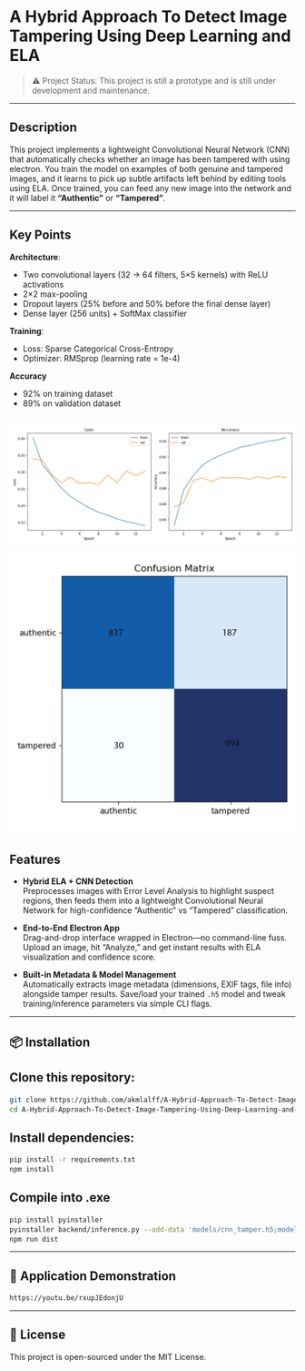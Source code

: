 # A Hybrid Approach To Detect Image Tampering Using Deep Learning and ELA

>⚠️ Project Status: This project is still a prototype and is still under development and maintenance.

---

## Description

This project implements a lightweight Convolutional Neural Network (CNN) that automatically checks whether an image has been tampered with using electron. You train the model on examples of both genuine and tampered images, and it learns to pick up subtle artifacts left behind by editing tools using ELA. Once trained, you can feed any new image into the network and it will label it **“Authentic”** or **“Tampered”**.

---

## Key Points

**Architecture**:  
- Two convolutional layers (32 → 64 filters, 5×5 kernels) with ReLU activations  
- 2×2 max-pooling  
- Dropout layers (25% before and 50% before the final dense layer)  
- Dense layer (256 units) + SoftMax classifier  

**Training**:  
- Loss: Sparse Categorical Cross-Entropy  
- Optimizer: RMSprop (learning rate = 1e-4)

**Accuracy**
- 92% on training dataset
- 89% on validation dataset 

![Figure 1](assets/Figure_1.png)
![Figure 2](assets/Figure_2.png)
---

## Features
- **Hybrid ELA + CNN Detection**  
  Preprocesses images with Error Level Analysis to highlight suspect regions, then feeds them into a lightweight Convolutional Neural Network for high-confidence “Authentic” vs “Tampered” classification.

- **End-to-End Electron App**  
  Drag-and-drop interface wrapped in Electron—no command-line fuss. Upload an image, hit “Analyze,” and get instant results with ELA visualization and confidence score.

- **Built-in Metadata & Model Management**  
  Automatically extracts image metadata (dimensions, EXIF tags, file info) alongside tamper results. Save/load your trained `.h5` model and tweak training/inference parameters via simple CLI flags.

---

## 📦 Installation
## Clone this repository:
```bash
git clone https://github.com/akmlalff/A-Hybrid-Approach-To-Detect-Image-Tampering-Using-Deep-Learning-and-ELA.git
cd A-Hybrid-Approach-To-Detect-Image-Tampering-Using-Deep-Learning-and-ELA
```

## Install dependencies:
```bash
pip install -r requirements.txt
npm install
```

## Compile into .exe
```bash
pip install pyinstaller
pyinstaller backend/inference.py --add-data 'models/cnn_tamper.h5;models' --onefile
npm run dist
```

---

## 🎥 Application Demonstration 

```bash
https://youtu.be/rxupJEdonjU
```

---

## 📜 License
This project is open-sourced under the MIT License.
